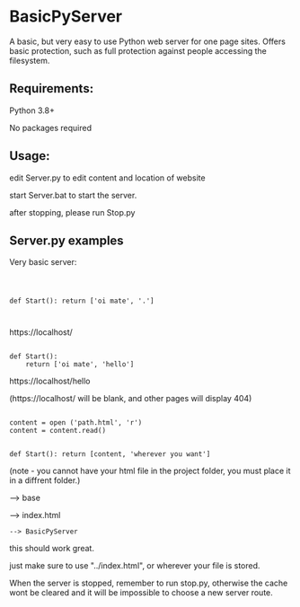 # BasicPyServer
A basic, but very easy to use Python web server for one page sites. Offers basic protection, such as full protection against people accessing the filesystem.

## Requirements:
Python 3.8+

No packages required

## Usage:
edit Server.py to edit content and location of website

start Server.bat to start the server.

after stopping, please run Stop.py

## Server.py examples

Very basic server:

<code>

def Start():
    return ['oi mate', '.']

</code>

https://localhost/


<code>
def Start():
    return ['oi mate', 'hello']
</code>

https://localhost/hello

(https://localhost/ will be blank, and other pages will display 404)


<code>
content = open ('path.html', 'r')
content = content.read()

def Start():
    return [content, 'wherever you want']
</code>

(note - you cannot have your html file in the project folder, you must place it in a diffrent folder.)

--> base

--> index.html

    --> BasicPyServer

this should work great.

just make sure to use "../index.html", or wherever your file is stored.

When the server is stopped, remember to run stop.py, otherwise the cache wont be cleared and it will be impossible to choose a new server route.



